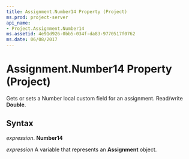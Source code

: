 ```yaml
---
title: Assignment.Number14 Property (Project)
ms.prod: project-server
api_name:
- Project.Assignment.Number14
ms.assetid: 4e91d926-0bb5-034f-da83-9770517f0762
ms.date: 06/08/2017
---
```



# Assignment.Number14 Property (Project)

Gets or sets a Number local custom field for an assignment. Read/write  **Double**.


## Syntax

 _expression_. **Number14**

 _expression_ A variable that represents an **Assignment** object.


